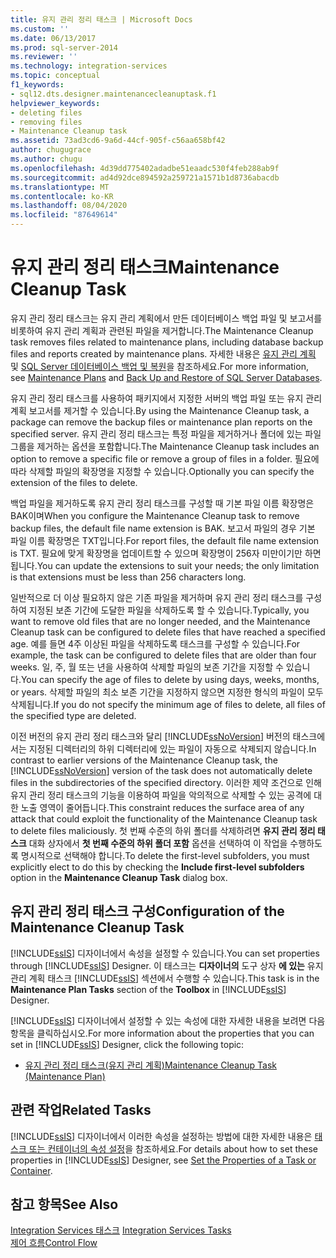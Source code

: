 ```yaml
---
title: 유지 관리 정리 태스크 | Microsoft Docs
ms.custom: ''
ms.date: 06/13/2017
ms.prod: sql-server-2014
ms.reviewer: ''
ms.technology: integration-services
ms.topic: conceptual
f1_keywords:
- sql12.dts.designer.maintenancecleanuptask.f1
helpviewer_keywords:
- deleting files
- removing files
- Maintenance Cleanup task
ms.assetid: 73ad3cd6-9a6d-44cf-905f-c56aa658bf42
author: chugugrace
ms.author: chugu
ms.openlocfilehash: 4d39dd775402adadbe51eaadc530f4feb288ab9f
ms.sourcegitcommit: ad4d92dce894592a259721a1571b1d8736abacdb
ms.translationtype: MT
ms.contentlocale: ko-KR
ms.lasthandoff: 08/04/2020
ms.locfileid: "87649614"
---
```

# <a name="maintenance-cleanup-task"></a><span data-ttu-id="1efc2-102">유지 관리 정리 태스크</span><span class="sxs-lookup"><span data-stu-id="1efc2-102">Maintenance Cleanup Task</span></span>
  <span data-ttu-id="1efc2-103">유지 관리 정리 태스크는 유지 관리 계획에서 만든 데이터베이스 백업 파일 및 보고서를 비롯하여 유지 관리 계획과 관련된 파일을 제거합니다.</span><span class="sxs-lookup"><span data-stu-id="1efc2-103">The Maintenance Cleanup task removes files related to maintenance plans, including database backup files and reports created by maintenance plans.</span></span> <span data-ttu-id="1efc2-104">자세한 내용은 [유지 관리 계획](../../relational-databases/maintenance-plans/maintenance-plans.md) 및 [SQL Server 데이터베이스 백업 및 복원](../../relational-databases/backup-restore/back-up-and-restore-of-sql-server-databases.md)을 참조하세요.</span><span class="sxs-lookup"><span data-stu-id="1efc2-104">For more information, see [Maintenance Plans](../../relational-databases/maintenance-plans/maintenance-plans.md) and [Back Up and Restore of SQL Server Databases](../../relational-databases/backup-restore/back-up-and-restore-of-sql-server-databases.md).</span></span>  
  
 <span data-ttu-id="1efc2-105">유지 관리 정리 태스크를 사용하여 패키지에서 지정한 서버의 백업 파일 또는 유지 관리 계획 보고서를 제거할 수 있습니다.</span><span class="sxs-lookup"><span data-stu-id="1efc2-105">By using the Maintenance Cleanup task, a package can remove the backup files or maintenance plan reports on the specified server.</span></span> <span data-ttu-id="1efc2-106">유지 관리 정리 태스크는 특정 파일을 제거하거나 폴더에 있는 파일 그룹을 제거하는 옵션을 포함합니다.</span><span class="sxs-lookup"><span data-stu-id="1efc2-106">The Maintenance Cleanup task includes an option to remove a specific file or remove a group of files in a folder.</span></span> <span data-ttu-id="1efc2-107">필요에 따라 삭제할 파일의 확장명을 지정할 수 있습니다.</span><span class="sxs-lookup"><span data-stu-id="1efc2-107">Optionally you can specify the extension of the files to delete.</span></span>  
  
 <span data-ttu-id="1efc2-108">백업 파일을 제거하도록 유지 관리 정리 태스크를 구성할 때 기본 파일 이름 확장명은 BAK이며</span><span class="sxs-lookup"><span data-stu-id="1efc2-108">When you configure the Maintenance Cleanup task to remove backup files, the default file name extension is BAK.</span></span> <span data-ttu-id="1efc2-109">보고서 파일의 경우 기본 파일 이름 확장명은 TXT입니다.</span><span class="sxs-lookup"><span data-stu-id="1efc2-109">For report files, the default file name extension is TXT.</span></span> <span data-ttu-id="1efc2-110">필요에 맞게 확장명을 업데이트할 수 있으며 확장명이 256자 미만이기만 하면 됩니다.</span><span class="sxs-lookup"><span data-stu-id="1efc2-110">You can update the extensions to suit your needs; the only limitation is that extensions must be less than 256 characters long.</span></span>  
  
 <span data-ttu-id="1efc2-111">일반적으로 더 이상 필요하지 않은 기존 파일을 제거하며 유지 관리 정리 태스크를 구성하여 지정된 보존 기간에 도달한 파일을 삭제하도록 할 수 있습니다.</span><span class="sxs-lookup"><span data-stu-id="1efc2-111">Typically, you want to remove old files that are no longer needed, and the Maintenance Cleanup task can be configured to delete files that have reached a specified age.</span></span> <span data-ttu-id="1efc2-112">예를 들면 4주 이상된 파일을 삭제하도록 태스크를 구성할 수 있습니다.</span><span class="sxs-lookup"><span data-stu-id="1efc2-112">For example, the task can be configured to delete files that are older than four weeks.</span></span> <span data-ttu-id="1efc2-113">일, 주, 월 또는 년을 사용하여 삭제할 파일의 보존 기간을 지정할 수 있습니다.</span><span class="sxs-lookup"><span data-stu-id="1efc2-113">You can specify the age of files to delete by using days, weeks, months, or years.</span></span> <span data-ttu-id="1efc2-114">삭제할 파일의 최소 보존 기간을 지정하지 않으면 지정한 형식의 파일이 모두 삭제됩니다.</span><span class="sxs-lookup"><span data-stu-id="1efc2-114">If you do not specify the minimum age of files to delete, all files of the specified type are deleted.</span></span>  
  
 <span data-ttu-id="1efc2-115">이전 버전의 유지 관리 정리 태스크와 달리 [!INCLUDE[ssNoVersion](../../includes/ssnoversion-md.md)] 버전의 태스크에서는 지정된 디렉터리의 하위 디렉터리에 있는 파일이 자동으로 삭제되지 않습니다.</span><span class="sxs-lookup"><span data-stu-id="1efc2-115">In contrast to earlier versions of the Maintenance Cleanup task, the [!INCLUDE[ssNoVersion](../../includes/ssnoversion-md.md)] version of the task does not automatically delete files in the subdirectories of the specified directory.</span></span> <span data-ttu-id="1efc2-116">이러한 제약 조건으로 인해 유지 관리 정리 태스크의 기능을 이용하여 파일을 악의적으로 삭제할 수 있는 공격에 대한 노출 영역이 줄어듭니다.</span><span class="sxs-lookup"><span data-stu-id="1efc2-116">This constraint reduces the surface area of any attack that could exploit the functionality of the Maintenance Cleanup task to delete files maliciously.</span></span> <span data-ttu-id="1efc2-117">첫 번째 수준의 하위 폴더를 삭제하려면 **유지 관리 정리 태스크** 대화 상자에서 **첫 번째 수준의 하위 폴더 포함** 옵션을 선택하여 이 작업을 수행하도록 명시적으로 선택해야 합니다.</span><span class="sxs-lookup"><span data-stu-id="1efc2-117">To delete the first-level subfolders, you must explicitly elect to do this by checking the **Include first-level subfolders** option in the **Maintenance Cleanup Task** dialog box.</span></span>  
  
## <a name="configuration-of-the-maintenance-cleanup-task"></a><span data-ttu-id="1efc2-118">유지 관리 정리 태스크 구성</span><span class="sxs-lookup"><span data-stu-id="1efc2-118">Configuration of the Maintenance Cleanup Task</span></span>  
 <span data-ttu-id="1efc2-119">[!INCLUDE[ssIS](../../includes/ssis-md.md)] 디자이너에서 속성을 설정할 수 있습니다.</span><span class="sxs-lookup"><span data-stu-id="1efc2-119">You can set properties through [!INCLUDE[ssIS](../../includes/ssis-md.md)] Designer.</span></span> <span data-ttu-id="1efc2-120">이 태스크는 **디자이너의** 도구 상자 **에 있는** 유지 관리 계획 태스크 [!INCLUDE[ssIS](../../includes/ssis-md.md)] 섹션에서 수행할 수 있습니다.</span><span class="sxs-lookup"><span data-stu-id="1efc2-120">This task is in the **Maintenance Plan Tasks** section of the **Toolbox** in [!INCLUDE[ssIS](../../includes/ssis-md.md)] Designer.</span></span>  
  
 <span data-ttu-id="1efc2-121">[!INCLUDE[ssIS](../../includes/ssis-md.md)] 디자이너에서 설정할 수 있는 속성에 대한 자세한 내용을 보려면 다음 항목을 클릭하십시오.</span><span class="sxs-lookup"><span data-stu-id="1efc2-121">For more information about the properties that you can set in [!INCLUDE[ssIS](../../includes/ssis-md.md)] Designer, click the following topic:</span></span>  
  
-   [<span data-ttu-id="1efc2-122">유지 관리 정리 태스크&#40;유지 관리 계획&#41;</span><span class="sxs-lookup"><span data-stu-id="1efc2-122">Maintenance Cleanup Task &#40;Maintenance Plan&#41;</span></span>](../../relational-databases/maintenance-plans/maintenance-cleanup-task-maintenance-plan.md)  
  
## <a name="related-tasks"></a><span data-ttu-id="1efc2-123">관련 작업</span><span class="sxs-lookup"><span data-stu-id="1efc2-123">Related Tasks</span></span>  
 <span data-ttu-id="1efc2-124">[!INCLUDE[ssIS](../../includes/ssis-md.md)] 디자이너에서 이러한 속성을 설정하는 방법에 대한 자세한 내용은 [태스크 또는 컨테이너의 속성 설정](../set-the-properties-of-a-task-or-container.md)을 참조하세요.</span><span class="sxs-lookup"><span data-stu-id="1efc2-124">For details about how to set these properties in [!INCLUDE[ssIS](../../includes/ssis-md.md)] Designer, see [Set the Properties of a Task or Container](../set-the-properties-of-a-task-or-container.md).</span></span>  
  
## <a name="see-also"></a><span data-ttu-id="1efc2-125">참고 항목</span><span class="sxs-lookup"><span data-stu-id="1efc2-125">See Also</span></span>  
 <span data-ttu-id="1efc2-126">[Integration Services 태스크](integration-services-tasks.md) </span><span class="sxs-lookup"><span data-stu-id="1efc2-126">[Integration Services Tasks](integration-services-tasks.md) </span></span>  
 [<span data-ttu-id="1efc2-127">제어 흐름</span><span class="sxs-lookup"><span data-stu-id="1efc2-127">Control Flow</span></span>](control-flow.md)  
  
  
